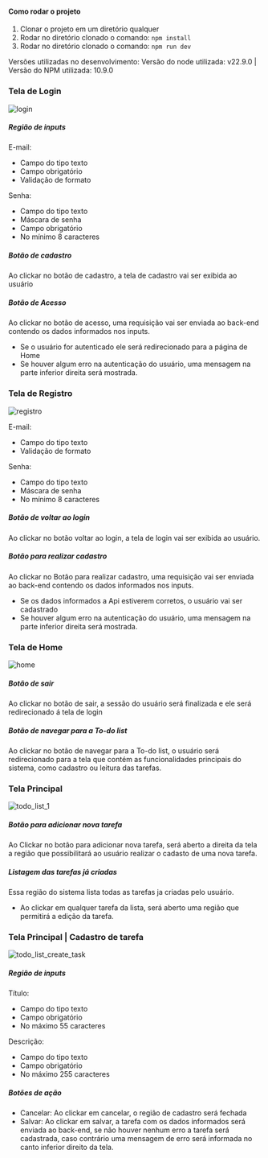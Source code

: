 #### Como rodar o projeto
1) Clonar o projeto em um diretório qualquer
2) Rodar no diretório clonado o comando: `npm install`
3) Rodar no diretório clonado o comando: `npm run dev`

Versões utilizadas no desenvolvimento:
Versão do node utilizada: v22.9.0 | Versão do NPM utilizada: 10.9.0

### Tela de Login
![login](https://github.com/user-attachments/assets/3a811993-eea8-4097-bce2-11d72aeadb5e)

##### Região de inputs  
E-mail:  
  - Campo do tipo texto
  - Campo obrigatório
  - Validação de formato
    
Senha:  
  - Campo do tipo texto  
  - Máscara de senha
  - Campo obrigatório
  - No mínimo 8 caracteres  
    
##### Botão de cadastro  
Ao clickar no botão de cadastro, a tela de cadastro vai ser exibida ao usuário

##### Botão de Acesso  
Ao clickar no botão de acesso, uma requisição vai ser enviada ao back-end contendo os dados informados nos inputs.  
  - Se o usuário for autenticado ele será redirecionado para a página de Home
  - Se houver algum erro na autenticação do usuário, uma mensagem na parte inferior direita será mostrada.

### Tela de Registro
![registro](https://github.com/user-attachments/assets/f645a4c9-c32d-41d7-8b3b-706c9d8ae57e)

E-mail:  
  - Campo do tipo texto  
  - Validação de formato
    
Senha:  
  - Campo do tipo texto  
  - Máscara de senha  
  - No mínimo 8 caracteres  
    
##### Botão de voltar ao login  
Ao clickar no botão voltar ao login, a tela de login vai ser exibida ao usuário.

##### Botão para realizar cadastro  
Ao clickar no Botão para realizar cadastro, uma requisição vai ser enviada ao back-end contendo os dados informados nos inputs.  
  - Se os dados informados a Api estiverem corretos, o usuário vai ser cadastrado
  - Se houver algum erro na autenticação do usuário, uma mensagem na parte inferior direita será mostrada.

### Tela de Home
![home](https://github.com/user-attachments/assets/615403b1-4597-4291-8db0-bf6d5a3868a0)


##### Botão de sair
Ao clickar no botão de sair, a sessão do usuário será finalizada e ele será redirecionado á tela de login

##### Botão de navegar para a To-do list
Ao clickar no botão de navegar para a To-do list, o usuário será redirecionado para a tela que contém as funcionalidades principais do sistema, como cadastro ou leitura das tarefas.

### Tela Principal

![todo_list_1](https://github.com/user-attachments/assets/5e0cd786-4296-403b-9108-d16be14c7a3e)

##### Botão para adicionar nova tarefa
Ao Clickar no botão para adicionar nova tarefa, será aberto a direita da tela a região que possibilitará ao usuário realizar o cadasto de uma nova tarefa.

##### Listagem das tarefas já criadas
Essa região do sistema lista todas as tarefas ja criadas pelo usuário.
  - Ao clickar em qualquer tarefa da lista, será aberto uma região que permitirá a edição da tarefa.


### Tela Principal | Cadastro de tarefa

![todo_list_create_task](https://github.com/user-attachments/assets/c55a5c06-f073-4306-9a45-045f82c1dba5)

##### Região de inputs  
Título:  
  - Campo do tipo texto
  - Campo obrigatório
  - No máximo 55 caracteres
    
Descrição:  
  - Campo do tipo texto  
  - Campo obrigatório
  - No máximo 255 caracteres

##### Botões de ação
 - Cancelar: Ao clickar em cancelar, o região de cadastro será fechada
 - Salvar: Ao clickar em salvar, a tarefa com os dados informados será enviada ao back-end, se não houver nenhum erro a tarefa será cadastrada, caso contrário uma mensagem de erro será informada no canto inferior direito da tela.
   
     


